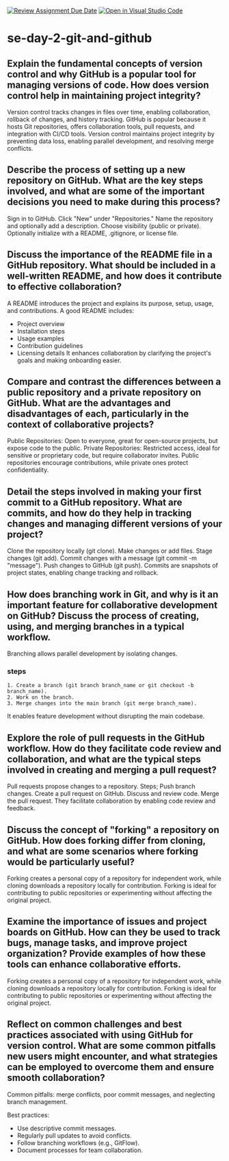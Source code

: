 [![Review Assignment Due Date](https://classroom.github.com/assets/deadline-readme-button-22041afd0340ce965d47ae6ef1cefeee28c7c493a6346c4f15d667ab976d596c.svg)](https://classroom.github.com/a/8wgCKhpZ)
[![Open in Visual Studio Code](https://classroom.github.com/assets/open-in-vscode-2e0aaae1b6195c2367325f4f02e2d04e9abb55f0b24a779b69b11b9e10269abc.svg)](https://classroom.github.com/online_ide?assignment_repo_id=17250161&assignment_repo_type=AssignmentRepo)
# se-day-2-git-and-github
## Explain the fundamental concepts of version control and why GitHub is a popular tool for managing versions of code. How does version control help in maintaining project integrity?
Version control tracks changes in files over time, enabling collaboration, rollback of changes, and history tracking. GitHub is popular because it hosts Git repositories, offers collaboration tools, pull requests, and integration with CI/CD tools. Version control maintains project integrity by preventing data loss, enabling parallel development, and resolving merge conflicts.

## Describe the process of setting up a new repository on GitHub. What are the key steps involved, and what are some of the important decisions you need to make during this process?
Sign in to GitHub.
Click "New" under "Repositories."
Name the repository and optionally add a description.
Choose visibility (public or private).
Optionally initialize with a README, .gitignore, or license file.

## Discuss the importance of the README file in a GitHub repository. What should be included in a well-written README, and how does it contribute to effective collaboration?
A README introduces the project and explains its purpose, setup, usage, and contributions.
A good README includes:
  - Project overview
  - Installation steps
  - Usage examples
  - Contribution guidelines
  - Licensing details
It enhances collaboration by clarifying the project's goals and making onboarding easier.

## Compare and contrast the differences between a public repository and a private repository on GitHub. What are the advantages and disadvantages of each, particularly in the context of collaborative projects?
Public Repositories: Open to everyone, great for open-source projects, but expose code to the public.
Private Repositories: Restricted access, ideal for sensitive or proprietary code, but require collaborator invites.
Public repositories encourage contributions, while private ones protect confidentiality.


## Detail the steps involved in making your first commit to a GitHub repository. What are commits, and how do they help in tracking changes and managing different versions of your project?
Clone the repository locally (git clone).
Make changes or add files.
Stage changes (git add).
Commit changes with a message (git commit -m "message").
Push changes to GitHub (git push).
Commits are snapshots of project states, enabling change tracking and rollback.

## How does branching work in Git, and why is it an important feature for collaborative development on GitHub? Discuss the process of creating, using, and merging branches in a typical workflow.
Branching allows parallel development by isolating changes.
  ### steps
    1. Create a branch (git branch branch_name or git checkout -b branch_name).
    2. Work on the branch.
    3. Merge changes into the main branch (git merge branch_name).

It enables feature development without disrupting the main codebase.

## Explore the role of pull requests in the GitHub workflow. How do they facilitate code review and collaboration, and what are the typical steps involved in creating and merging a pull request?
Pull requests propose changes to a repository. 
Steps;
  Push branch changes.
  Create a pull request on GitHub.
  Discuss and review code.
  Merge the pull request.
They facilitate collaboration by enabling code review and feedback.

## Discuss the concept of "forking" a repository on GitHub. How does forking differ from cloning, and what are some scenarios where forking would be particularly useful?
Forking creates a personal copy of a repository for independent work, while cloning downloads a repository locally for contribution. Forking is ideal for contributing to public repositories or experimenting without affecting the original project.


## Examine the importance of issues and project boards on GitHub. How can they be used to track bugs, manage tasks, and improve project organization? Provide examples of how these tools can enhance collaborative efforts.
Forking creates a personal copy of a repository for independent work, while cloning downloads a repository locally for contribution. Forking is ideal for contributing to public repositories or experimenting without affecting the original project.


## Reflect on common challenges and best practices associated with using GitHub for version control. What are some common pitfalls new users might encounter, and what strategies can be employed to overcome them and ensure smooth collaboration?
Common pitfalls: merge conflicts, poor commit messages, and neglecting branch management.

Best practices:
  - Use descriptive commit messages.
  - Regularly pull updates to avoid conflicts.
  - Follow branching workflows (e.g., GitFlow).
  - Document processes for team collaboration.
